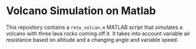 # Volcano Simulation on Matlab

This repository contains a `reto_volcan.m` MATLAB script that 
simulates a volcano with three lava rocks coming off it. It takes into account
variable air resistance based on altitude and a changing angle and variable
speed. 

